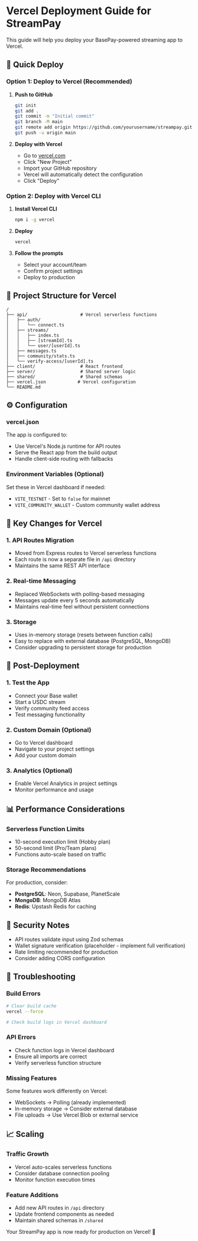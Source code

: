 # Vercel Deployment Guide for StreamPay

This guide will help you deploy your BasePay-powered streaming app to Vercel.

## 🚀 Quick Deploy

### Option 1: Deploy to Vercel (Recommended)

1. **Push to GitHub**
   ```bash
   git init
   git add .
   git commit -m "Initial commit"
   git branch -M main
   git remote add origin https://github.com/yourusername/streampay.git
   git push -u origin main
   ```

2. **Deploy with Vercel**
   - Go to [vercel.com](https://vercel.com)
   - Click "New Project"
   - Import your GitHub repository
   - Vercel will automatically detect the configuration
   - Click "Deploy"

### Option 2: Deploy with Vercel CLI

1. **Install Vercel CLI**
   ```bash
   npm i -g vercel
   ```

2. **Deploy**
   ```bash
   vercel
   ```

3. **Follow the prompts**
   - Select your account/team
   - Confirm project settings
   - Deploy to production

## 📁 Project Structure for Vercel

```
/
├── api/                    # Vercel serverless functions
│   ├── auth/
│   │   └── connect.ts
│   ├── streams/
│   │   ├── index.ts
│   │   ├── [streamId].ts
│   │   └── user/[userId].ts
│   ├── messages.ts
│   ├── community/stats.ts
│   └── verify-access/[userId].ts
├── client/                 # React frontend
├── server/                 # Shared server logic
├── shared/                 # Shared schemas
├── vercel.json            # Vercel configuration
└── README.md
```

## ⚙️ Configuration

### vercel.json
The app is configured to:
- Use Vercel's Node.js runtime for API routes
- Serve the React app from the build output
- Handle client-side routing with fallbacks

### Environment Variables (Optional)
Set these in Vercel dashboard if needed:
- `VITE_TESTNET` - Set to `false` for mainnet
- `VITE_COMMUNITY_WALLET` - Custom community wallet address

## 🔧 Key Changes for Vercel

### 1. API Routes Migration
- Moved from Express routes to Vercel serverless functions
- Each route is now a separate file in `/api` directory
- Maintains the same REST API interface

### 2. Real-time Messaging
- Replaced WebSockets with polling-based messaging
- Messages update every 5 seconds automatically
- Maintains real-time feel without persistent connections

### 3. Storage
- Uses in-memory storage (resets between function calls)
- Easy to replace with external database (PostgreSQL, MongoDB)
- Consider upgrading to persistent storage for production

## 🎯 Post-Deployment

### 1. Test the App
- Connect your Base wallet
- Start a USDC stream
- Verify community feed access
- Test messaging functionality

### 2. Custom Domain (Optional)
- Go to Vercel dashboard
- Navigate to your project settings
- Add your custom domain

### 3. Analytics (Optional)
- Enable Vercel Analytics in project settings
- Monitor performance and usage

## 📊 Performance Considerations

### Serverless Function Limits
- 10-second execution limit (Hobby plan)
- 50-second limit (Pro/Team plans)
- Functions auto-scale based on traffic

### Storage Recommendations
For production, consider:
- **PostgreSQL**: Neon, Supabase, PlanetScale
- **MongoDB**: MongoDB Atlas
- **Redis**: Upstash Redis for caching

## 🔐 Security Notes

- API routes validate input using Zod schemas
- Wallet signature verification (placeholder - implement full verification)
- Rate limiting recommended for production
- Consider adding CORS configuration

## 🚨 Troubleshooting

### Build Errors
```bash
# Clear build cache
vercel --force

# Check build logs in Vercel dashboard
```

### API Errors
- Check function logs in Vercel dashboard
- Ensure all imports are correct
- Verify serverless function structure

### Missing Features
Some features work differently on Vercel:
- WebSockets → Polling (already implemented)
- In-memory storage → Consider external database
- File uploads → Use Vercel Blob or external service

## 📈 Scaling

### Traffic Growth
- Vercel auto-scales serverless functions
- Consider database connection pooling
- Monitor function execution times

### Feature Additions
- Add new API routes in `/api` directory
- Update frontend components as needed
- Maintain shared schemas in `/shared`

Your StreamPay app is now ready for production on Vercel! 🎉